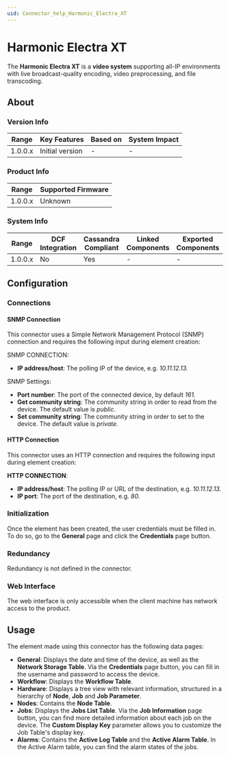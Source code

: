 ```yaml
---
uid: Connector_help_Harmonic_Electra_XT
---
```


# Harmonic Electra XT

The **Harmonic Electra XT** is a **video system** supporting all-IP environments with live broadcast-quality encoding, video preprocessing, and file transcoding.

## About

### Version Info

| **Range** | **Key Features** | **Based on** | **System Impact** |
|-----------|------------------|--------------|-------------------|
| 1.0.0.x   | Initial version  | \-           | \-                |

### Product Info

| Range     | Supported Firmware     |
|-----------|------------------------|
| 1.0.0.x   | Unknown                |

### System Info

| Range     | DCF Integration     | Cassandra Compliant     | Linked Components     | Exported Components     |
|-----------|---------------------|-------------------------|-----------------------|-------------------------|
| 1.0.0.x   | No                  | Yes                     | \-                    | \-                      |

## Configuration

### Connections

#### SNMP Connection

This connector uses a Simple Network Management Protocol (SNMP) connection and requires the following input during element creation:

SNMP CONNECTION:

- **IP address/host**: The polling IP of the device, e.g. *10.11.12.13.*

SNMP Settings:

- **Port number**: The port of the connected device, by default *161.*
- **Get community string**: The community string in order to read from the device. The default value is *public*.
- **Set community string**: The community string in order to set to the device. The default value is *private.*

#### HTTP Connection

This connector uses an HTTP connection and requires the following input during element creation:

**HTTP CONNECTION**:

- **IP address/host**: The polling IP or URL of the destination, e.g. *10.11.12.13.*
- **IP port**: The port of the destination, e.g. *80.*

### Initialization

Once the element has been created, the user credentials must be filled in. To do so, go to the **General** page and click the **Credentials** page button.

### Redundancy

Redundancy is not defined in the connector.

### Web Interface

The web interface is only accessible when the client machine has network access to the product.

## Usage

The element made using this connector has the following data pages:

- **General**: Displays the date and time of the device, as well as the **Network Storage Table**. Via the **Credentials** page button, you can fill in the username and password to access the device.
- **Workflow**: Displays the **Workflow Table**.
- **Hardware**: Displays a tree view with relevant information, structured in a hierarchy of **Node**, **Job** and **Job Parameter**.
- **Nodes**: Contains the **Node Table**.
- **Jobs**: Displays the **Jobs List Table**. Via the **Job Information** page button, you can find more detailed information about each job on the device. The **Custom Display Key** parameter allows you to customize the Job Table's display key.
- **Alarms**: Contains the **Active Log Table** and the **Active Alarm Table**. In the Active Alarm table, you can find the alarm states of the jobs.

